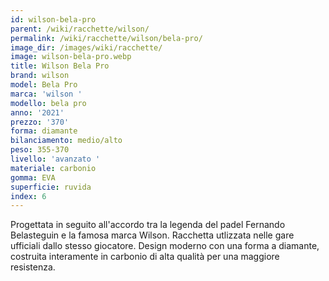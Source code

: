 ```yaml
---
id: wilson-bela-pro
parent: /wiki/racchette/wilson/
permalink: /wiki/racchette/wilson/bela-pro/
image_dir: /images/wiki/racchette/
image: wilson-bela-pro.webp
title: Wilson Bela Pro
brand: wilson
model: Bela Pro
marca: 'wilson '
modello: bela pro
anno: '2021'
prezzo: '370'
forma: diamante
bilanciamento: medio/alto
peso: 355-370
livello: 'avanzato '
materiale: carbonio
gomma: EVA
superficie: ruvida
index: 6
---
```

Progettata in seguito all'accordo tra la legenda del padel Fernando Belasteguin e la famosa marca Wilson. Racchetta utlizzata nelle gare ufficiali dallo stesso giocatore. Design moderno con una forma a diamante, costruita interamente in carbonio di alta qualità per una maggiore resistenza.